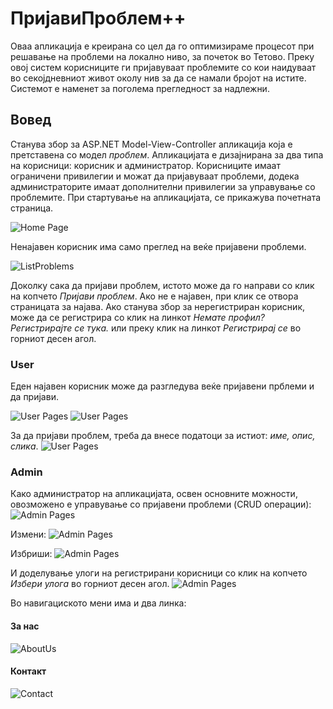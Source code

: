 # ПријавиПроблем++

Оваа апликација е креирана со цел да го оптимизираме процесот при решавање на проблеми на локално ниво, за почеток во Тетово. Преку овој систем корисниците ги пријавуваат проблемите со кои наидуваат во секојдневниот живот околу нив за да се намали бројот на истите. Системот е наменет за поголема прегледност за надлежни.


## Вовед 

Станува збор за ASP.NET Model-View-Controller апликација која е претставена со модел *проблем*. Апликацијата е дизајнирана за два типа на корисници: корисник и администратор. Корисниците имаат ограничени привилегии и можат да пријавуваат проблеми, додека администраторите имаат дополнителни привилегии за управување со проблемите. При стартување на апликацијата, се прикажува почетната страница.

![Home Page](readme_img/HomePage.png) 

Ненајавен корисник има само преглед на веќе пријавени проблеми.

![ListProblems](readme_img/ListProblems.png) 


Доколку сака да пријави проблем, истото може да го направи со клик на копчето *Пријави проблем*. Ако не е најавен, при клик се отвора страницата за најава. Ако станува збор за нерегистриран корисник, може да се регистрира со клик на линкот *Немате профил? Регистрирајте се тука.* или преку клик на линкот *Регистрирај се* во горниот десен агол. 

### User

Еден најавен корисник може да разгледува веќе пријавени прблеми и да пријави.

![User Pages](readme_img/ListProblemsUser.png) 
![User Pages](readme_img/DetailsProblemUser.png) 

За да пријави проблем, треба да внесе податоци за истиот: *име, опис, слика*.
![User Pages](readme_img/AddProblem.png) 

### Admin

Како администратор на апликацијата, освен основните можности, овозможено е управување со пријавени проблеми (CRUD операции):
![Admin Pages](readme_img/AdminPanelProblems.png)

Измени:
![Admin Pages](readme_img/EditProblemAdmin.png)

Избриши:
![Admin Pages](readme_img/DeleteProblemAdmin.png)


И доделување улоги на регистрирани корисници со клик на копчето *Избери улога* во горниот десен агол.
![Admin Pages](readme_img/AddRoleAdmin.png) 

Во навигациското мени има и два линка: 
#### За нас
![AboutUs](readme_img/AboutUs.png) 

#### Контакт
![Contact](readme_img/Contact.png) 



